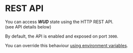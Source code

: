 # REST API

You can access _**WUD**_ state using the HTTP REST API. \
(see API details below)

By default, the API is enabled and exposed on port `3000`.

You can override this behaviour [using environment variables](/configuration/server/).
